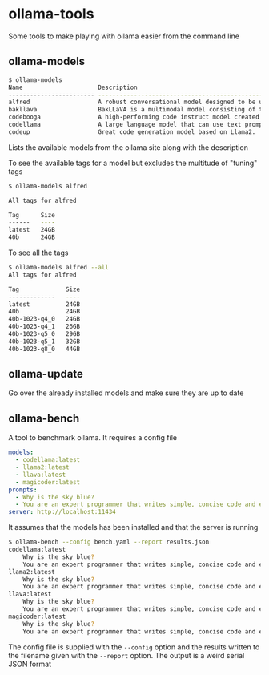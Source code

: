 # ollama-tools
Some tools to make playing with ollama easier from the command line

## ollama-models

```bash
$ ollama-models
Name                     Description
------------------------ ---------------------------------------------------------------...
alfred                   A robust conversational model designed to be used for both chat...
bakllava                 BakLLaVA is a multimodal model consisting of the Mistral 7B bas...
codebooga                A high-performing code instruct model created by merging two ex...
codellama                A large language model that can use text prompts to generate an...
codeup                   Great code generation model based on Llama2.
```
Lists the available models from the ollama site along with the description

To see the available tags for a model but excludes the multitude of "tuning" tags

```bash
$ ollama-models alfred

All tags for alfred

Tag      Size
------   ----
latest   24GB
40b      24GB
```

To see all the tags

```bash
$ ollama-models alfred --all
All tags for alfred

Tag             Size
-------------   ----
latest          24GB
40b             24GB
40b-1023-q4_0   24GB
40b-1023-q4_1   26GB
40b-1023-q5_0   29GB
40b-1023-q5_1   32GB
40b-1023-q8_0   44GB
```
## ollama-update

Go over the already installed models and make sure they are up to date

## ollama-bench

A tool to benchmark ollama. It requires a config file

```yaml
models:
  - codellama:latest
  - llama2:latest
  - llava:latest
  - magicoder:latest
prompts:
  - Why is the sky blue?
  - You are an expert programmer that writes simple, concise code and explanations. Write a python function to generate the nth fibonacci number
server: http://localhost:11434
```

It assumes that the models has been installed and that the server is running

```bash
$ ollama-bench --config bench.yaml --report results.json
codellama:latest
    Why is the sky blue?
    You are an expert programmer that writes simple, concise code and explanations. Write a python function to generate the nth fibonacci number
llama2:latest
    Why is the sky blue?
    You are an expert programmer that writes simple, concise code and explanations. Write a python function to generate the nth fibonacci number
llava:latest
    Why is the sky blue?
    You are an expert programmer that writes simple, concise code and explanations. Write a python function to generate the nth fibonacci number
magicoder:latest
    Why is the sky blue?
    You are an expert programmer that writes simple, concise code and explanations. Write a python function to generate the nth fibonacci number
```
The config file is supplied with the `--config` option and the results written to the filename given with the `--report` option. The output is a weird serial JSON format

